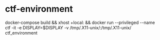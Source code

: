 # ctf-environment
docker-compose build && xhost +local: && docker run --privileged --name ctf -it -e DISPLAY=$DISPLAY -v /tmp/.X11-unix/:/tmp/.X11-unix/ ctf_environment
